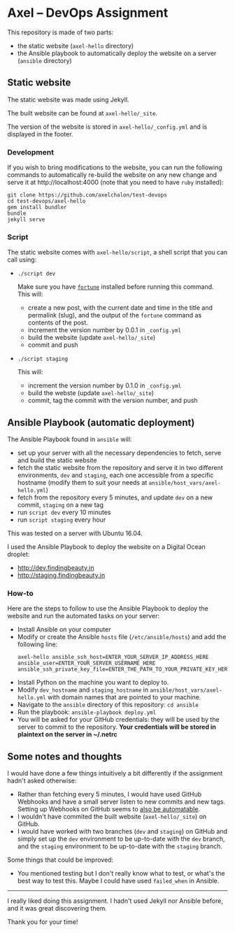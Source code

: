 # Axel – DevOps Assignment

This repository is made of two parts:
- the static website (`axel-hello` directory)
- the Ansible playbook to automatically deploy the website on a server (`ansible` directory)

## Static website

The static website was made using Jekyll.

The built website can be found at `axel-hello/_site`.

The version of the website is stored in `axel-hello/_config.yml` and is displayed in the footer.

### Development

If you wish to bring modifications to the website, you can run the following commands to automatically re-build the website on any new change and serve it at http://localhost:4000 (note that you need to have `ruby` installed):

```
git clone https://github.com/axelchalon/test-devops
cd test-devops/axel-hello
gem install bundler
bundle
jekyll serve
```

### Script

The static website comes with `axel-hello/script`, a shell script that you can call using:
 - `./script dev`
 
   Make sure you have [`fortune`](http://manpages.ubuntu.com/manpages/xenial/man6/fortune.6.html) installed before running this command.
   This will:
     - create a new post, with the current date and time in the title and permalink (slug), and the output of the `fortune` command as contents of the post.
     - increment the version number by 0.0.1 in `_config.yml`
     - build the website (update `axel-hello/_site`)
     - commit and push
     
 - `./script staging`
 
   This will:
     - increment the version number by 0.1.0 in `_config.yml`
     - build the webste (update `axel-hello/_site`)
     - commit, tag the commit with the version number, and push

## Ansible Playbook (automatic deployment)

The Ansible Playbook found in `ansible` will:
 - set up your server with all the necessary dependencies to fetch, serve and build the static website
 - fetch the static website from the repository and serve it in two different environments, `dev` and `staging`, each one accessible from a specific hostname (modify them to suit your needs at `ansible/host_vars/axel-hello.yml`)
 - fetch from the repository every 5 minutes, and update `dev` on a new commit, `staging` on a new tag
 - run `script dev` every 10 minutes
 - run `script staging` every hour
 
This was tested on a server with Ubuntu 16.04.

I used the Ansible Playbook to deploy the website on a Digital Ocean droplet:
 - http://dev.findingbeauty.in
 - http://staging.findingbeauty.in 
 
### How-to
Here are the steps to follow to use the Ansible Playbook to deploy the website and run the automated tasks on your server:
 - Install Ansible on your computer
 - Modify or create the Ansible `hosts` file (`/etc/ansible/hosts`) and add the following line:
   ```
   axel-hello ansible_ssh_host=ENTER_YOUR_SERVER_IP_ADDRESS_HERE ansible_user=ENTER_YOUR_SERVER_USERNAME_HERE ansible_ssh_private_key_file=ENTER_THE_PATH_TO_YOUR_PRIVATE_KEY_HERE
   ```
 - Install Python on the machine you want to deploy to.
 - Modify `dev_hostname` and `staging_hostname` in `ansible/host_vars/axel-hello.yml` with domain names that are pointed to your machine.
 - Navigate to the `ansible` directory of this repository: `cd ansible`
 - Run the playbook: `ansible-playbook deploy.yml`
 - You will be asked for your GitHub credentials: they will be used by the server to commit to the repository. **Your credentials will be stored in plaintext on the server in ~/.netrc**
 
## Some notes and thoughts

I would have done a few things intuitively a bit differently if the assignment hadn't asked otherwise:
 - Rather than fetching every 5 minutes, I would have used GitHub Webhooks and have a small server listen to new commits and new tags. Setting up Webhooks on GitHub seems to [also be automatable](https://developer.github.com/v3/repos/hooks/).
 - I wouldn't have commited the built website (`axel-hello/_site`) on GitHub.
 - I would have worked with two branches (`dev` and `staging`) on GitHub and simply set up the `dev` environment to be up-to-date with the `dev` branch, and the `staging` environment to be up-to-date with the `staging` branch.
 
Some things that could be improved:
 - You mentioned testing but I don't really know what to test, or what's the best way to test this. Maybe I could have used `failed_when` in Ansible.

---

I really liked doing this assignment. I hadn't used Jekyll nor Ansible before, and it was great discovering them.

Thank you for your time!
